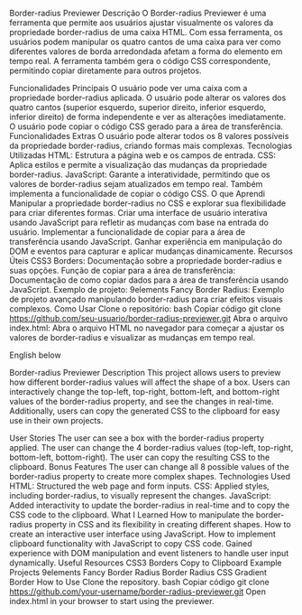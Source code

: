 Border-radius Previewer
Descrição
O Border-radius Previewer é uma ferramenta que permite aos usuários ajustar visualmente os valores da propriedade border-radius de uma caixa HTML. Com essa ferramenta, os usuários podem manipular os quatro cantos de uma caixa para ver como diferentes valores de borda arredondada afetam a forma do elemento em tempo real. A ferramenta também gera o código CSS correspondente, permitindo copiar diretamente para outros projetos.

Funcionalidades Principais
O usuário pode ver uma caixa com a propriedade border-radius aplicada.
O usuário pode alterar os valores dos quatro cantos (superior esquerdo, superior direito, inferior esquerdo, inferior direito) de forma independente e ver as alterações imediatamente.
O usuário pode copiar o código CSS gerado para a área de transferência.
Funcionalidades Extras
O usuário pode alterar todos os 8 valores possíveis da propriedade border-radius, criando formas mais complexas.
Tecnologias Utilizadas
HTML: Estrutura a página web e os campos de entrada.
CSS: Aplica estilos e permite a visualização das mudanças da propriedade border-radius.
JavaScript: Garante a interatividade, permitindo que os valores de border-radius sejam atualizados em tempo real. Também implementa a funcionalidade de copiar o código CSS.
O que Aprendi
Manipular a propriedade border-radius no CSS e explorar sua flexibilidade para criar diferentes formas.
Criar uma interface de usuário interativa usando JavaScript para refletir as mudanças com base na entrada do usuário.
Implementar a funcionalidade de copiar para a área de transferência usando JavaScript.
Ganhar experiência em manipulação do DOM e eventos para capturar e aplicar mudanças dinamicamente.
Recursos Úteis
CSS3 Borders: Documentação sobre a propriedade border-radius e suas opções.
Função de copiar para a área de transferência: Documentação de como copiar dados para a área de transferência usando JavaScript.
Exemplo de projeto: 9elements Fancy Border Radius: Exemplo de projeto avançado manipulando border-radius para criar efeitos visuais complexos.
Como Usar
Clone o repositório:
bash
Copiar código
git clone https://github.com/seu-usuario/border-radius-previewer.git
Abra o arquivo index.html:
Abra o arquivo HTML no navegador para começar a ajustar os valores de border-radius e visualizar as mudanças em tempo real.

English below

Border-radius Previewer
Description
This project allows users to preview how different border-radius values will affect the shape of a box. Users can interactively change the top-left, top-right, bottom-left, and bottom-right values of the border-radius property, and see the changes in real-time. Additionally, users can copy the generated CSS to the clipboard for easy use in their own projects.

User Stories
The user can see a box with the border-radius property applied.
The user can change the 4 border-radius values (top-left, top-right, bottom-left, bottom-right).
The user can copy the resulting CSS to the clipboard.
Bonus Features
The user can change all 8 possible values of the border-radius property to create more complex shapes.
Technologies Used
HTML: Structured the web page and form inputs.
CSS: Applied styles, including border-radius, to visually represent the changes.
JavaScript: Added interactivity to update the border-radius in real-time and to copy the CSS code to the clipboard.
What I Learned
How to manipulate the border-radius property in CSS and its flexibility in creating different shapes.
How to create an interactive user interface using JavaScript.
How to implement clipboard functionality with JavaScript to copy CSS code.
Gained experience with DOM manipulation and event listeners to handle user input dynamically.
Useful Resources
CSS3 Borders
Copy to Clipboard
Example Projects
9elements Fancy Border Radius
Border Radius
CSS Gradient Border
How to Use
Clone the repository.
bash
Copiar código
git clone https://github.com/your-username/border-radius-previewer.git
Open index.html in your browser to start using the previewer.
